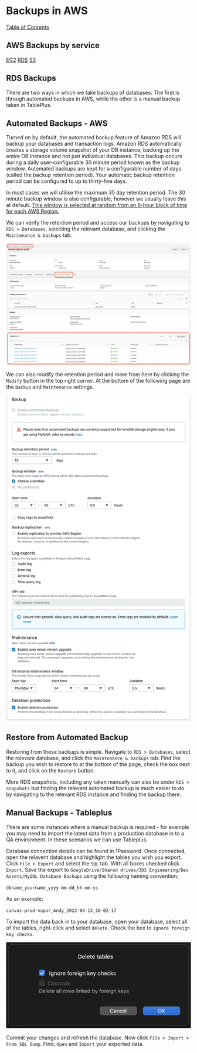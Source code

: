 # Backups in AWS
[Table of Contents](/readme.md)

## AWS Backups by service
[EC2](/DevOps/Infrastructure/backups-in-aws/ec2.md)
[RDS](/DevOps/Infrastructure/backups-in-aws/rds.md)
[S3](/DevOps/Infrastructure/backups-in-aws/s3.md)

## RDS Backups

There are two ways in which we take backups of databases. The first is through automated backups in AWS, while the other is a manual backup taken in TablePlus.

## Automated Backups - AWS

Turned on by default, the automated backup feature of Amazon RDS will backup your databases and transaction logs. Amazon RDS automatically creates a storage volume snapshot of your DB instance, backing up the entire DB instance and not just individual databases. This backup occurs during a daily user-configurable 30 minute period known as the backup window. Automated backups are kept for a configurable number of days (called the backup retention period). Your automatic backup retention period can be configured to up to thirty-five days.

In most cases we will utilise the maximum 35 day retention period. The 30 minute backup window is also configurable, however we usually leave this at default. [This window is selected at random from an 8-hour block of time for each AWS Region.](https://docs.aws.amazon.com/AmazonRDS/latest/UserGuide/USER_WorkingWithAutomatedBackups.html)

We can verify the retention period and access our backups by navigating to `RDS > Databases`, selecting the relevant database, and clicking the `Maintenance & backups` tab.

![rds automated backups](/Assets/backups-in-aws/rds/rds-auto-backups.png)

We can also modify the retention period and more from here by clicking the `Modify` button in the top right corner. At the bottom of the following page are the `Backup` and `Maintenance` settings.

![modify-backups](/Assets/backups-in-aws/rds/modify-backups.png)

## Restore from Automated Backup

Restoring from these backups is simple. Navigate to `RDS > Databases`, select the relevant database, and click the `Maintenance & backups` tab. Find the backup you wish to restore to at the bottom of the page, check the box next to it, and click on the `Restore` button.

More RDS snapshots, including any taken manually can also be under `RDS > Snapshots` but finding the relevant automated backup is much easier to do by navigating to the relevant RDS instance and finding the backup there.

## Manual Backups - Tableplus

There are some instances where a manual backup is required - for example you may need to import the latest data from a production database in to a QA environment. In these scenarios we can use Tableplus.

Database connection details can be found in 1Password. Once connected, open the relavent database and highlight the tables you wish you export. Click `File > Export` and select the `SQL` tab. With all boxes checked click `Export`.  Save the export to `GoogleDrive/Shared drives/383 Engineering/Dev Assets/MySQL Database Backups` using the following naming convention;

`dbname_yourname_yyyy-mm-dd_hh-mm-ss`

As an example;

`canvas-prod-vapor_Andy_2022-04-13_10-02-17`

To import the data back in to your database, open your database, select all of the tables, right-click and select `delete`. Check the box to `ignore foreign key checks`.

![ignore-foreign-checks](/Assets/backups-in-aws/rds/ignore-foreign-checks.png)

Commit your changes and refresh the database. Now click `File > Import > From SQL Dump`. Find, `Open` and `Import` your exported data.